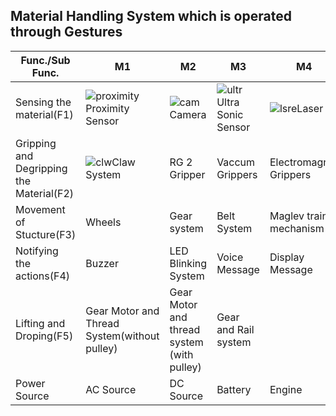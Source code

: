 ## Material Handling System which is operated through Gestures ##
|Func./Sub Func.|M1|M2|M3|M4|
|---------------|---|---|---|---|
|Sensing the material(F1)|![proximity](https://user-images.githubusercontent.com/105170460/169702486-2bb5d5a3-1485-41e2-8329-c9845425df32.jpg)Proximity Sensor|![cam](https://user-images.githubusercontent.com/105170460/169702578-b1769c16-a850-47c2-966e-ac3d5d5e8f70.jpg)Camera|![ultr](https://user-images.githubusercontent.com/105170460/169702640-4a149cc0-efb7-49f0-9848-092630bd010e.jpg)Ultra Sonic Sensor|![lsre](https://user-images.githubusercontent.com/105170460/169703087-9ad5a0e3-cf77-424c-bd94-412ca9b100ff.jpg)Laser| 
|Gripping and Degripping the Material(F2)|![clw](https://user-images.githubusercontent.com/105170460/169703156-57ad9aa0-989a-446e-88da-608c930eeaff.jpg)Claw System|RG 2 Gripper|Vaccum Grippers|Electromagnet Grippers|
|Movement of Stucture(F3)|Wheels|Gear system|Belt System|Maglev train mechanism| |
|Notifying the actions(F4)|Buzzer|LED Blinking System|Voice Message|Display Message| |
|Lifting and Droping(F5) |Gear Motor and Thread System(without pulley)|Gear Motor and thread system (with pulley)|Gear and Rail system | |  
|Power Source|AC Source|DC Source|Battery|Engine|





